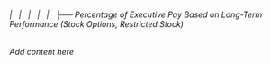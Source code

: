 ###### |   |   |   |   |   ├── Percentage of Executive Pay Based on Long-Term Performance (Stock Options, Restricted Stock)

*Add content here*